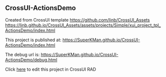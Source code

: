 ## CrossUI-ActionsDemo
Created from CrossUI template https://github.com/linb/CrossUI_Assets
                                                     https://linb.github.io/CrossUI_Assets/assets/projects/Simple/xui_project_tpl_ActionsDemo/index.html

This project is published at: https://SuperKMan.github.io/CrossUI-ActionsDemo/index.html

The debug url is: https://SuperKMan.github.io/CrossUI-ActionsDemo/debug.html

Click [here](https://crossui.com/RADGithub/#!from=github&owner=SuperKMan&repo=CrossUI-ActionsDemo) to edit this project in CrossUI RAD
